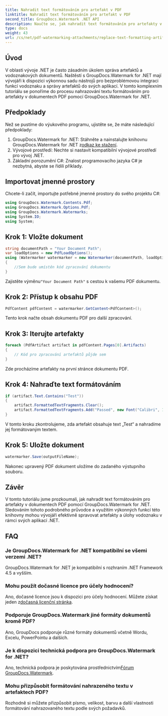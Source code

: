 ```yaml
---
title: Nahradit text formátováním pro artefakt v PDF
linktitle: Nahradit text formátováním pro artefakt v PDF
second_title: GroupDocs.Watermark .NET API
description: Naučte se, jak nahradit text formátováním pro artefakty v dokumentech PDF pomocí GroupDocs.Watermark for .NET. Zlepšete správu dokumentů bez námahy.
type: docs
weight: 43
url: /cs/net/pdf-watermarking-attachments/replace-text-formatting-artifact-pdf/
---
```

## Úvod
V oblasti vývoje .NET je často zásadním úkolem správa artefaktů a vodoznakových dokumentů. Naštěstí s GroupDocs.Watermark for .NET mají vývojáři k dispozici výkonnou sadu nástrojů pro bezproblémovou integraci funkcí vodoznaku a správy artefaktů do svých aplikací. V tomto komplexním tutoriálu se ponoříme do procesu nahrazování textu formátováním pro artefakty v dokumentech PDF pomocí GroupDocs.Watermark for .NET.
## Předpoklady
Než se pustíme do výukového programu, ujistěte se, že máte následující předpoklady:
1.  GroupDocs.Watermark for .NET: Stáhněte a nainstalujte knihovnu GroupDocs.Watermark for .NET z[odkaz ke stažení](https://releases.groupdocs.com/Watermark/net/).
2. Vývojové prostředí: Nechte si nastavit kompatibilní vývojové prostředí pro vývoj .NET.
3. Základní porozumění C#: Znalost programovacího jazyka C# je nezbytná, abyste se řídili příklady.

## Importovat jmenné prostory
Chcete-li začít, importujte potřebné jmenné prostory do svého projektu C#:
```csharp
using GroupDocs.Watermark.Contents.Pdf;
using GroupDocs.Watermark.Options.Pdf;
using GroupDocs.Watermark.Watermarks;
using System.IO;
using System;
```
## Krok 1: Vložte dokument
```csharp
string documentPath = "Your Document Path";
var loadOptions = new PdfLoadOptions();
using (Watermarker watermarker = new Watermarker(documentPath, loadOptions))
{
    //Sem bude umístěn kód zpracování dokumentu
}
```
 Zajistěte výměnu`"Your Document Path"` s cestou k vašemu PDF dokumentu.
## Krok 2: Přístup k obsahu PDF
```csharp
PdfContent pdfContent = watermarker.GetContent<PdfContent>();
```
Tento krok načte obsah dokumentu PDF pro další zpracování.
## Krok 3: Iterujte artefakty
```csharp
foreach (PdfArtifact artifact in pdfContent.Pages[0].Artifacts)
{
    // Kód pro zpracování artefaktů půjde sem
}
```
Zde procházíme artefakty na první stránce dokumentu PDF.
## Krok 4: Nahraďte text formátováním
```csharp
if (artifact.Text.Contains("Test"))
{
    artifact.FormattedTextFragments.Clear();
    artifact.FormattedTextFragments.Add("Passed", new Font("Calibri", 19, FontStyle.Bold), Color.Red, Color.Aqua);
}
```
V tomto kroku zkontrolujeme, zda artefakt obsahuje text „Test“ a nahradíme jej formátovaným textem.
## Krok 5: Uložte dokument
```csharp
watermarker.Save(outputFileName);
```
Nakonec upravený PDF dokument uložíme do zadaného výstupního souboru.

## Závěr
V tomto tutoriálu jsme prozkoumali, jak nahradit text formátováním pro artefakty v dokumentech PDF pomocí GroupDocs.Watermark for .NET. Sledováním tohoto podrobného průvodce a využitím výkonných funkcí této knihovny mohou vývojáři efektivně spravovat artefakty a úlohy vodoznaku v rámci svých aplikací .NET.
## FAQ
### Je GroupDocs.Watermark for .NET kompatibilní se všemi verzemi .NET?
GroupDocs.Watermark for .NET je kompatibilní s rozhraním .NET Framework 4.5 a vyšším.
### Mohu použít dočasné licence pro účely hodnocení?
 Ano, dočasné licence jsou k dispozici pro účely hodnocení. Můžete získat jeden z[dočasná licenční stránka](https://purchase.groupdocs.com/temporary-license/).
### Podporuje GroupDocs.Watermark jiné formáty dokumentů kromě PDF?
Ano, GroupDocs podporuje různé formáty dokumentů včetně Wordu, Excelu, PowerPointu a dalších.
### Je k dispozici technická podpora pro GroupDocs.Watermark for .NET?
 Ano, technická podpora je poskytována prostřednictvím[Fórum GroupDocs.Watermark](https://forum.groupdocs.com/c/watermark/19).
### Mohu přizpůsobit formátování nahrazeného textu v artefaktech PDF?
Rozhodně si můžete přizpůsobit písmo, velikost, barvu a další vlastnosti formátování nahrazovaného textu podle svých požadavků.
